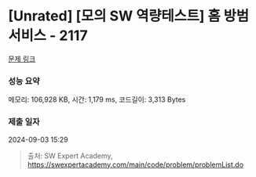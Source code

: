 # [Unrated] [모의 SW 역량테스트] 홈 방범 서비스 - 2117 

[문제 링크](https://swexpertacademy.com/main/code/problem/problemDetail.do?contestProbId=AV5V61LqAf8DFAWu) 

### 성능 요약

메모리: 106,928 KB, 시간: 1,179 ms, 코드길이: 3,313 Bytes

### 제출 일자

2024-09-03 15:29



> 출처: SW Expert Academy, https://swexpertacademy.com/main/code/problem/problemList.do